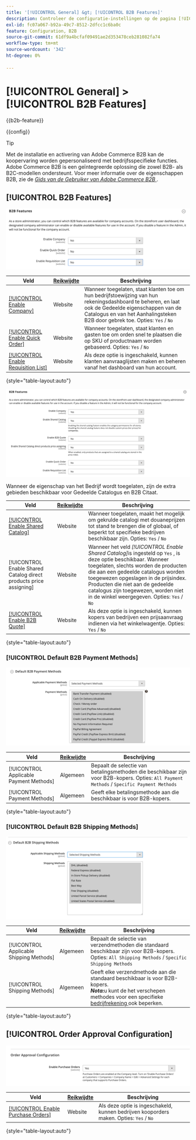 ```yaml
---
title: '[!UICONTROL General] &gt; [!UICONTROL B2B Features]'
description: Controleer de configuratie-instellingen op de pagina [!UICONTROL General] &gt; [!UICONTROL B2B Features] van Commerce Admin.
exl-id: fc07a067-b92a-49c7-8512-2dfcc1c6ba0c
feature: Configuration, B2B
source-git-commit: 61df9a4bcfaf09491ae2d353478ceb281082fa74
workflow-type: tm+mt
source-wordcount: '342'
ht-degree: 0%

---
```


# [!UICONTROL General] > [!UICONTROL B2B Features]

{{b2b-feature}}

{{config}}

>[!TIP]
>
>Met de installatie en activering van Adobe Commerce B2B kan de koopervaring worden gepersonaliseerd met bedrijfsspecifieke functies. Adobe Commerce B2B is een geïntegreerde oplossing die zowel B2B- als B2C-modellen ondersteunt. Voor meer informatie over de eigenschappen B2B, zie de [_Gids van de Gebruiker van Adobe Commerce B2B_ ](https://experienceleague.adobe.com/docs/commerce-admin/b2b/introduction.html).

## [!UICONTROL B2B Features]

![ B2B Eigenschappen ](./assets/b2b-features.png)<!-- zoom -->

| Veld | [ Reikwijdte ](../../getting-started/websites-stores-views.md#scope-settings) | Beschrijving |
|------- |----------------------------------------------------------------------- |------------ |
| [[!UICONTROL Enable Company]](../../b2b/account-companies.md) | Website | Wanneer toegelaten, staat klanten toe om hun bedrijfstoewijzing van hun rekeningsdashboard te beheren, en laat ook de Gedeelde eigenschappen van de Catalogus en van het Aanhalingsteken B2B door gebrek toe. Opties: `Yes` / `No` |
| [[!UICONTROL Enable Quick Order]](../../b2b/quick-order.md) | Website | Wanneer toegelaten, staat klanten en gasten toe om orden snel te plaatsen die op SKU of productnaam worden gebaseerd. Opties: `Yes` / `No` |
| [[!UICONTROL Enable Requisition List]](../../b2b/configure-requisition-lists.md) | Website | Als deze optie is ingeschakeld, kunnen klanten aanvraaglijsten maken en beheren vanaf het dashboard van hun account. |

{style="table-layout:auto"}

![ B2B Eigenschappen met bedrijven en gedeelde toegelaten catalogi ](./assets/b2b-features-company-enabled.png)<!-- zoom -->

Wanneer de eigenschap van het Bedrijf wordt toegelaten, zijn de extra gebieden beschikbaar voor Gedeelde Catalogus en B2B Citaat.

| Veld | [ Reikwijdte ](../../getting-started/websites-stores-views.md#scope-settings) | Beschrijving |
|------- |----------------------------------------------------------------------- |------------ |
| [[!UICONTROL Enable Shared Catalog]](../../b2b/catalog-shared.md) | Website | Wanneer toegelaten, maakt het mogelijk om gekrulde catalogi met douaneprijzen tot stand te brengen die of globaal, of beperkt tot specifieke bedrijven beschikbaar zijn. Opties: `Yes` / `No` |
| [!UICONTROL Enable Shared Catalog direct products price assigning] | Website | Wanneer het veld _[!UICONTROL Enable Shared Catalog]_&#x200B;is ingesteld op `Yes` , is deze optie beschikbaar. Wanneer toegelaten, slechts worden de producten die aan een gedeelde catalogus worden toegewezen opgeslagen in de prijsindex. Producten die niet aan de gedeelde catalogus zijn toegewezen, worden niet in de winkel weergegeven. Opties: `Yes` / `No` |
| [[!UICONTROL Enable B2B Quote]](../../b2b/configure-quotes.md) | Website | Als deze optie is ingeschakeld, kunnen kopers van bedrijven een prijsaanvraag indienen via het winkelwagentje. Opties: `Yes` / `No` |

{style="table-layout:auto"}

### [!UICONTROL Default B2B Payment Methods]

![ B2B configuratie - de montages van de standaard betalingsmethode ](./assets/b2b-features-default-payment-methods.png)<!-- zoom -->

| Veld | [ Reikwijdte ](../../getting-started/websites-stores-views.md#scope-settings) | Beschrijving |
|------- |----------------------------------------------------------------------- |------------ |
| [!UICONTROL Applicable Payment Methods] | Algemeen | Bepaalt de selectie van betalingsmethoden die beschikbaar zijn voor B2B-kopers. Opties: `All Payment Methods` / `Specific Payment Methods` |
| [!UICONTROL Payment Methods] | Algemeen | Geeft elke betalingsmethode aan die beschikbaar is voor B2B-kopers. |

{style="table-layout:auto"}

### [!UICONTROL Default B2B Shipping Methods]

![ B2B configuratie - standaard verschepende methodes ](./assets/b2b-features-shipping-methods.png)<!-- zoom -->

| Veld | [ Reikwijdte ](../../getting-started/websites-stores-views.md#scope-settings) | Beschrijving |
|------- |----------------------------------------------------------------------- |------------ |
| [!UICONTROL Applicable Shipping Methods] | Algemeen | Bepaalt de selectie van verzendmethoden die standaard beschikbaar zijn voor B2B-kopers. Opties: `All Shipping Methods` / `Specific Shipping Methods` |
| [!UICONTROL Shipping Methods] | Algemeen | Geeft elke verzendmethode aan die standaard beschikbaar is voor B2B-kopers. <br/>**_Nota:_**&#x200B;u kunt de het verschepen methodes voor een specifieke [ bedrijfrekening ](../../b2b/account-companies.md) ook beperken. |

{style="table-layout:auto"}

## [!UICONTROL Order Approval Configuration]

![ B2B Eigenschappen - de Configuratie van de Goedkeuring van de Orde ](./assets/b2b-features-order-approval.png)<!-- zoom -->

| Veld | [ Reikwijdte ](../../getting-started/websites-stores-views.md#scope-settings) | Beschrijving |
|------- |----------------------------------------------------------------------- |------------ |
| [[!UICONTROL Enable Purchase Orders]](../../stores-purchase/purchase-order.md) | Website | Als deze optie is ingeschakeld, kunnen bedrijven kooporders maken. Opties: `Yes` / `No` |

{style="table-layout:auto"}


